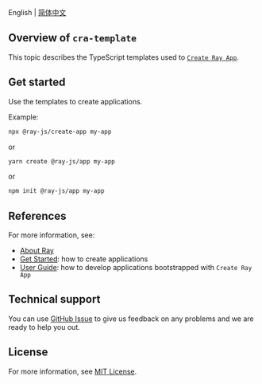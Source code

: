 
English[](README.md) | [简体中文](README_zh.md)


## Overview of `cra-template`

This topic describes the TypeScript templates used to [`Create Ray App`](https://developer.tuya.com/cn/ray/guide/tutorial).

## Get started

Use the templates to create applications.

Example:

```sh
npx @ray-js/create-app my-app
```
or
```sh
yarn create @ray-js/app my-app
```
or
```sh
npm init @ray-js/app my-app
```
## References

For more information, see:
- [About Ray](https://developer.tuya.com/cn/ray)
- [Get Started](https://developer.tuya.com/cn/ray/guide/tutorial/start): how to create applications
- [User Guide](https://developer.tuya.com/cn/ray/guide): how to develop applications bootstrapped with `Create Ray App`

## Technical support

You can use [GitHub Issue](https://github.com/tuya/tuya-ray-cra-template/issues) to give us feedback on any problems and we are ready to help you out.

## License

For more information, see [MIT License](LICENSE).